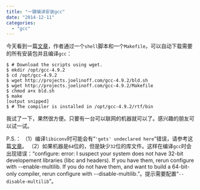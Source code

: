 ```yaml
---
title: "一键编译安装gcc"
date: "2014-12-11"
categories: 
  - "gcc"
---
```


今天看到一篇[文章](http://joelinoff.com/blog/?p=1604)，作者通过一个`shell`脚本和一个`Makefile`，可以自动下载需要的所有安装包并且编译`gcc`：

```
$ # Download the scripts using wget.
$ mkdir /opt/gcc-4.9.2
$ cd /opt/gcc-4.9.2
$ wget http://projects.joelinoff.com/gcc-4.9.2/bld.sh
$ wget http://projects.joelinoff.com/gcc-4.9.2/Makefile
$ chmod a+x bld.sh
$ make
[output snipped]
$ # The compiler is installed in /opt/gcc-4.9.2/rtf/bin
```

我试了一下，果然很方便。只要有一台可以联网的机器就可以了。感兴趣的朋友可以试一试。

P.S.： （1）编译`libiconv`时可能会有“`'gets' undeclared here`“错误，请参考这篇[文章](http://www.cnblogs.com/hjj801006/p/3988220.html)。 （2）如果机器是`64`位的，但是缺少`32`位的库文件。这样在编译`gcc`时会出现错误：“configure: error: I suspect your system does not have 32-bit developement libraries (libc and headers). If you have them, rerun configure with --enable-multilib. If you do not have them, and want to build a 64-bit-only compiler, rerun configure with --disable-multilib.”。提示需要配置“`--disable-multilib`”。
